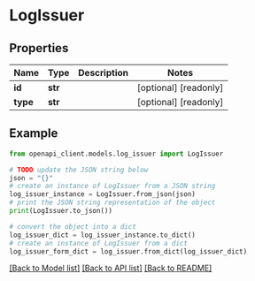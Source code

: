 # LogIssuer


## Properties

Name | Type | Description | Notes
------------ | ------------- | ------------- | -------------
**id** | **str** |  | [optional] [readonly] 
**type** | **str** |  | [optional] [readonly] 

## Example

```python
from openapi_client.models.log_issuer import LogIssuer

# TODO update the JSON string below
json = "{}"
# create an instance of LogIssuer from a JSON string
log_issuer_instance = LogIssuer.from_json(json)
# print the JSON string representation of the object
print(LogIssuer.to_json())

# convert the object into a dict
log_issuer_dict = log_issuer_instance.to_dict()
# create an instance of LogIssuer from a dict
log_issuer_form_dict = log_issuer.from_dict(log_issuer_dict)
```
[[Back to Model list]](../README.md#documentation-for-models) [[Back to API list]](../README.md#documentation-for-api-endpoints) [[Back to README]](../README.md)



